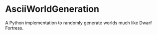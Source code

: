 # AsciiWorldGeneration
A Python implementation to randomly generate worlds much like Dwarf Fortress.
